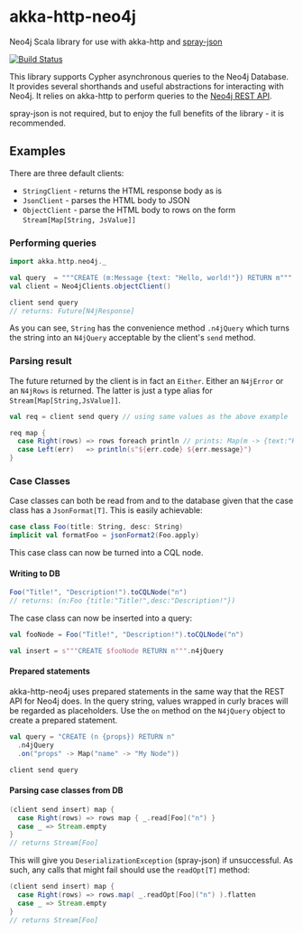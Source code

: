 akka-http-neo4j
===============
Neo4j Scala library for use with akka-http and
[spray-json](https://github.com/spray/spray-json)

[![Build Status](https://travis-ci.org/felixmulder/akka-http-neo4j.svg?branch=master)](https://travis-ci.org/felixmulder/akka-http-neo4j)

This library supports Cypher asynchronous queries to the Neo4j Database. It
provides several shorthands and useful abstractions for interacting with Neo4j.
It relies on akka-http to perform queries to the
[Neo4j REST API](http://neo4j.com/docs/stable/rest-api.html).

spray-json is not required, but to enjoy the full benefits of the library - it
is recommended.

Examples
--------

There are three default clients:
 * `StringClient` - returns the HTML response body as is
 * `JsonClient` - parses the HTML body to JSON
 * `ObjectClient` - parse the HTML body to rows on the form
   `Stream[Map[String, JsValue]]`

### Performing queries ###

```scala
import akka.http.neo4j._

val query  = """CREATE (m:Message {text: "Hello, world!"}) RETURN m""".n4jQuery
val client = Neo4jClients.objectClient()

client send query
// returns: Future[N4jResponse]
```

As you can see, `String` has the convenience method `.n4jQuery` which turns the
string into an `N4jQuery` acceptable by the client's `send` method.


### Parsing result ###

The future returned by the client is in fact an `Either`. Either an `N4jError`
or an `N4jRows` is returned. The latter is just a type alias for
`Stream[Map[String,JsValue]]`.

```scala
val req = client send query // using same values as the above example

req map {
  case Right(rows) => rows foreach println // prints: Map(m -> {text:"Hello, world!"})
  case Left(err)   => println(s"${err.code} ${err.message}")
}
```


### Case Classes ###

Case classes can both be read from and to the database given that the case class
has a `JsonFormat[T]`. This is easily achievable:

```scala
case class Foo(title: String, desc: String)
implicit val formatFoo = jsonFormat2(Foo.apply)
```

This case class can now be turned into a CQL node.

#### Writing to DB ####

```scala
Foo("Title!", "Description!").toCQLNode("n")
// returns: (n:Foo {title:"Title!",desc:"Description!"})
```

The case class can now be inserted into a query:

```scala
val fooNode = Foo("Title!", "Description!").toCQLNode("n")

val insert = s"""CREATE $fooNode RETURN n""".n4jQuery
```

#### Prepared statements ####

akka-http-neo4j uses prepared statements in the same way that the REST API for
Neo4j does. In the query string, values wrapped in curly braces will be
regarded as placeholders. Use the `on` method on the `N4jQuery` object to
create a prepared statement.

```scala
val query = "CREATE (n {props}) RETURN n"
  .n4jQuery
  .on("props" -> Map("name" -> "My Node"))

client send query
```

#### Parsing case classes from DB ####

```scala
(client send insert) map {
  case Right(rows) => rows map { _.read[Foo]("n") }
  case _ => Stream.empty
}
// returns Stream[Foo]
```

This will give you `DeserializationException` (spray-json) if unsuccessful.
As such, any calls that might fail should use the `readOpt[T]` method:

```scala
(client send insert) map {
  case Right(rows) => rows.map( _.readOpt[Foo]("n") ).flatten
  case _ => Stream.empty
}
// returns Stream[Foo]
```
